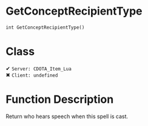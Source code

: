 # GetConceptRecipientType
```
int GetConceptRecipientType()
```
# Class
✔ `Server: CDOTA_Item_Lua`  
✖ `Client: undefined`  

# Function Description
Return who hears speech when this spell is cast.
